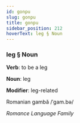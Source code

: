 ```yaml
---
id: gonpu
slug: gonpu
title: gonpu
sidebar_position: 212
hoverText: leg § Noun
---
```


### leg § Noun

**Verb**: to be a leg

**Noun**: leg

**Modifier**: leg-related

Romanian gambă /ˈɡam.bə/

*Romance Language Family*